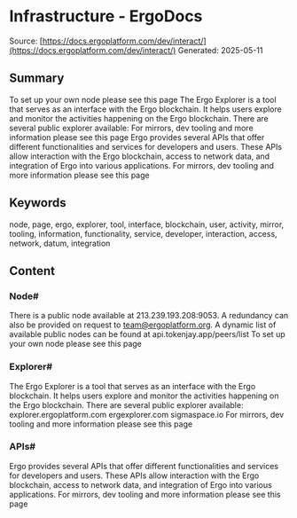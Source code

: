 # Infrastructure - ErgoDocs
Source: [https://docs.ergoplatform.com/dev/interact/](https://docs.ergoplatform.com/dev/interact/)
Generated: 2025-05-11

## Summary
To set up your own node please see this page The Ergo Explorer is a tool that serves as an interface with the Ergo blockchain. It helps users explore and monitor the activities happening on the Ergo blockchain. There are several public explorer available: For mirrors, dev tooling and more information please see this page Ergo provides several APIs that offer different functionalities and services for developers and users. These APIs allow interaction with the Ergo blockchain, access to network data, and integration of Ergo into various applications. For mirrors, dev tooling and more information please see this page

## Keywords
node, page, ergo, explorer, tool, interface, blockchain, user, activity, mirror, tooling, information, functionality, service, developer, interaction, access, network, datum, integration

## Content
### Node#
There is a public node available at 213.239.193.208:9053. 
A redundancy can also be provided on request to team@ergoplatform.org. 
A dynamic list of available public nodes can be found at api.tokenjay.app/peers/list
To set up your own node please see this page

### Explorer#
The Ergo Explorer is a tool that serves as an interface with the Ergo blockchain. It helps users explore and monitor the activities happening on the Ergo blockchain.
There are several public explorer available:
explorer.ergoplatform.com
ergexplorer.com
sigmaspace.io
For mirrors, dev tooling and more information please see this page

### APIs#
Ergo provides several APIs that offer different functionalities and services for developers and users. These APIs allow interaction with the Ergo blockchain, access to network data, and integration of Ergo into various applications.
For mirrors, dev tooling and more information please see this page
